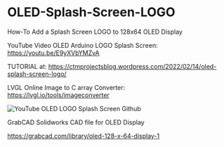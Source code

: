 # OLED-Splash-Screen-LOGO
How-To Add a Splash Screen LOGO to 128x64 OLED Display

YouTube Video OLED Arduino LOGO Splash Screen: https://youtu.be/E9yXVbYMZvA

TUTORIAL at: https://ctmprojectsblog.wordpress.com/2022/02/14/oled-splash-screen-logo/

LVGL Online Image to C array Converter: https://lvgl.io/tools/imageconverter

![YouTube OLED LOGO Splash Screen Github](https://user-images.githubusercontent.com/99458302/154038081-5b67a54b-086c-4003-9469-3c8751e35fad.jpg)

GrabCAD Solidworks CAD file for OLED Display

https://grabcad.com/library/oled-128-x-64-display-1
